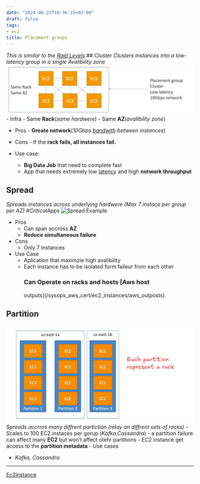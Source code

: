 ```yaml
---
date: "2024-08-23T10:36:15+02:00"
draft: false
tags:
- ec2
title: Placement groups
---
```


*This is similar to the [Raid Levels](/RAID_0)* ## Cluster
*Clusters instances into a low-latency group in a single Avalibility
zone* ![Cluster Example](/static/cluster_instance_group_visual.png) -
Infra - Same **Rack**(*same hardwere*) - Same **AZ**(*avalibility zone*)
- Pros - **Greate network**(*10Gbps
[bandwith](/Network/Phisicall/bandwidth) between instances*)
- Cons - If the **rack fails, all instances fail.**

-   Use case:
    -   **Big Data Job** that need to complete fast
    -   App that needs extremely low
        [latency](/Network/Data/Latency) and high **network
        throughput**

## Spread

*Spreads instances across underlying hardwere (Max 7 instace per group
per AZ) #CriticalApps* ![Spread
Example](/static/spread_isnstance_group_visual.png)

-   Pros
    -   Can span accross **AZ**
    -   **Reduce simultaneous failure**
-   Cons
    -   Only 7 instances
-   Use Case
    -   Aplication that maximzie high avalibility
    -   Each instance has to be isolated form faileur from each other
        ### Can Operate on racks and hosts [Aws host
        outputs](/sysops_aws_cert/ec2_instances/aws_outposts)

## Partition

![Example](/static/partition_instance_group_visual.png) *Spreads accrros
many diffrent partiction (relay on diffrent sets of racks)* - Scales to
100 EC2 instaces per gorup (*Kafka,Cassandra*) - a partition failure can
affect many **EC2** but won’t affect otehr partitions - EC2 instance get
access to the **partition metadata** - Use cases  
- *Kafka, Cassandra*

------------------------------------------------------------------------

[Ec2instance](/sysops_aws_cert/ec2_instances/ec2_instance)
